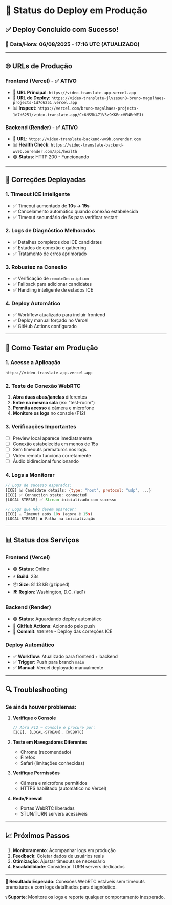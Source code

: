 # 🚀 Status do Deploy em Produção

## ✅ Deploy Concluído com Sucesso!

### 📅 **Data/Hora**: 06/08/2025 - 17:16 UTC (ATUALIZADO)

---

## 🌐 URLs de Produção

### **Frontend (Vercel)** - ✅ **ATIVO**
- 🔗 **URL Principal**: `https://video-translate-app.vercel.app`
- 🔗 **URL de Deploy**: `https://video-translate-jlvzesun8-bruno-magalhaes-projects-1d7d6251.vercel.app`
- 📊 **Inspect**: `https://vercel.com/bruno-magalhaes-projects-1d7d6251/video-translate-app/Cc6NS5K471V3z9KKBncVFNBnWEJi`

### **Backend (Render)** - ✅ **ATIVO**
- 🔗 **URL**: `https://video-translate-backend-wv9b.onrender.com`
- 📊 **Health Check**: `https://video-translate-backend-wv9b.onrender.com/api/health`
- 🟢 **Status**: HTTP 200 - Funcionando

---

## 🔧 Correções Deployadas

### **1. Timeout ICE Inteligente**
- ✅ Timeout aumentado de **10s → 15s**
- ✅ Cancelamento automático quando conexão estabelecida
- ✅ Timeout secundário de 5s para verificar restart

### **2. Logs de Diagnóstico Melhorados**
- ✅ Detalhes completos dos ICE candidates
- ✅ Estados de conexão e gathering
- ✅ Tratamento de erros aprimorado

### **3. Robustez na Conexão**
- ✅ Verificação de `remoteDescription`
- ✅ Fallback para adicionar candidates
- ✅ Handling inteligente de estados ICE

### **4. Deploy Automático**
- ✅ Workflow atualizado para incluir frontend
- ✅ Deploy manual forçado no Vercel
- ✅ GitHub Actions configurado

---

## 🧪 Como Testar em Produção

### **1. Acesse a Aplicação**
```
https://video-translate-app.vercel.app
```

### **2. Teste de Conexão WebRTC**
1. **Abra duas abas/janelas** diferentes
2. **Entre na mesma sala** (ex: "test-room")
3. **Permita acesso** à câmera e microfone
4. **Monitore os logs** no console (F12)

### **3. Verificações Importantes**
- [ ] Preview local aparece imediatamente
- [ ] Conexão estabelecida em menos de 15s
- [ ] Sem timeouts prematuros nos logs
- [ ] Vídeo remoto funciona corretamente
- [ ] Áudio bidirecional funcionando

### **4. Logs a Monitorar**
```javascript
// Logs de sucesso esperados:
[ICE] 📊 Candidate details: {type: "host", protocol: "udp", ...}
[ICE] ✅ Connection state: connected
[LOCAL-STREAM] ✅ Stream inicializado com sucesso

// Logs que NÃO devem aparecer:
[ICE] ⚠️ Timeout após 10s (agora é 15s)
[LOCAL-STREAM] ❌ Falha na inicialização
```

---

## 📊 Status dos Serviços

### **Frontend (Vercel)**
- 🟢 **Status**: Online
- ⚡ **Build**: 23s
- 📦 **Size**: 81.13 kB (gzipped)
- 🌍 **Region**: Washington, D.C. (iad1)

### **Backend (Render)**
- 🟢 **Status**: Aguardando deploy automático
- 🔄 **GitHub Actions**: Acionado pelo push
- 📝 **Commit**: `530f696` - Deploy das correções ICE

### **Deploy Automático**
- ✅ **Workflow**: Atualizado para frontend + backend
- ✅ **Trigger**: Push para branch `main`
- ✅ **Manual**: Vercel deployado manualmente

---

## 🔍 Troubleshooting

### **Se ainda houver problemas:**

1. **Verifique o Console**
   ```javascript
   // Abra F12 → Console e procure por:
   [ICE], [LOCAL-STREAM], [WEBRTC]
   ```

2. **Teste em Navegadores Diferentes**
   - Chrome (recomendado)
   - Firefox
   - Safari (limitações conhecidas)

3. **Verifique Permissões**
   - Câmera e microfone permitidos
   - HTTPS habilitado (automático no Vercel)

4. **Rede/Firewall**
   - Portas WebRTC liberadas
   - STUN/TURN servers acessíveis

---

## 📈 Próximos Passos

1. **Monitoramento**: Acompanhar logs em produção
2. **Feedback**: Coletar dados de usuários reais
3. **Otimização**: Ajustar timeouts se necessário
4. **Escalabilidade**: Considerar TURN servers dedicados

---

**🎯 Resultado Esperado**: Conexões WebRTC estáveis sem timeouts prematuros e com logs detalhados para diagnóstico.

**📞 Suporte**: Monitore os logs e reporte qualquer comportamento inesperado.